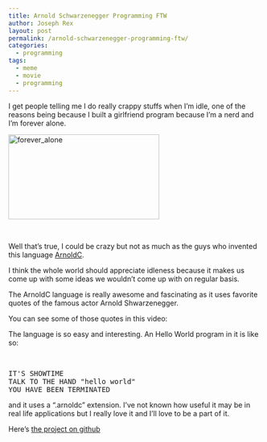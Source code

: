 ```yaml
---
title: Arnold Schwarzenegger Programming FTW
author: Joseph Rex
layout: post
permalink: /arnold-schwarzenegger-programming-ftw/
categories:
  - programming
tags:
  - meme
  - movie
  - programming
---
```

I get people telling me I do really crappy stuffs when I&#8217;m idle, one of the reasons being because I built a girlfriend program because I&#8217;m a nerd and I&#8217;m forever alone.

[<img class="aligncenter size-full wp-image-107" src="http://josephrex.me/wp-content/uploads/2014/06/forever_alone.gif" alt="forever_alone" width="300" height="169" />][1]

&nbsp;

Well that&#8217;s true, I could be crazy but not as much as the guys who invented this language [ArnoldC][2].

I think the whole world should appreciate idleness because it makes us come up with some ideas we wouldn&#8217;t come up with on regular basis.

The ArnoldC language is really awesome and fascinating as it uses favorite quotes of the famous actor Arnold Shwarzenegger.

You can see some of those quotes in this video:



The language is so easy and interesting. An Hello World program in it is like so:

&nbsp;

<pre class="lang:default decode:true">IT'S SHOWTIME
TALK TO THE HAND "hello world"
YOU HAVE BEEN TERMINATED</pre>

and it uses a &#8220;.arnoldc&#8221; extension. I&#8217;ve not known how useful it may be in real life applications but I really love it and I&#8217;ll love to be a part of it.

Here&#8217;s [the project on github][3]

 [1]: http://josephrex.me/wp-content/uploads/2014/06/forever_alone.gif
 [2]: http://lhartikk.github.io/ArnoldC/
 [3]: https://github.com/lhartikk/ArnoldC